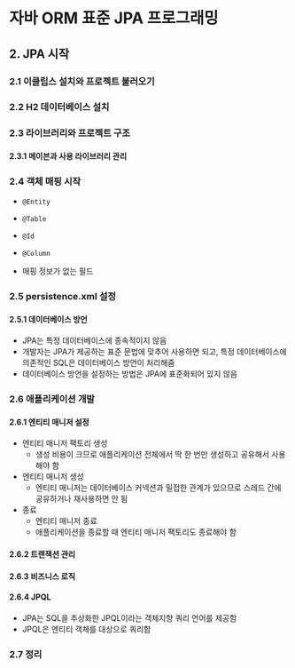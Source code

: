 # 자바 ORM 표준 JPA 프로그래밍

## 2. JPA 시작

### 2.1 이클립스 설치와 프로젝트 불러오기

### 2.2 H2 데이터베이스 설치

### 2.3 라이브러리와 프로젝트 구조

#### 2.3.1 메이븐과 사용 라이브러리 관리

### 2.4 객체 매핑 시작

- `@Entity`

- `@Table`
- `@Id`
- `@Column`
- 매핑 정보가 없는 필드

### 2.5 persistence.xml 설정

#### 2.5.1 데이터베이스 방언

- JPA는 특정 데이터베이스에 종속적이지 않음
- 개발자는 JPA가 제공하는 표준 문법에 맞추어 사용하면 되고, 특정 데이터베이스에 의존적인 SQL은 데이터베이스 방언이 처리해줌
- 데이터베이스 방언을 설정하는 방법은 JPA에 표준화되어 있지 않음

### 2.6 애플리케이션 개발

#### 2.6.1 엔티티 매니저 설정

- 엔티티 매니저 팩토리 생성
  - 생성 비용이 크므로 애플리케이션 전체에서 딱 한 번만 생성하고 공유해서 사용해야 함
- 엔티티 매니저 생성
  - 엔티티 매니저는 데이터베이스 커넥션과 밀접한 관계가 있으므로 스레드 간에 공유하거나 재사용하면 안 됨
- 종료
  - 엔티티 매니저 종료
  - 애플리케이션을 종료할 때 엔티티 매니저 팩토리도 종료해야 함

#### 2.6.2 트랜잭션 관리

#### 2.6.3 비즈니스 로직

#### 2.6.4 JPQL

- JPA는 SQL을 추상화한 JPQL이라는 객체지향 쿼리 언어를 제공함
- JPQL은 엔티티 객체를 대상으로 쿼리함

### 2.7 정리

